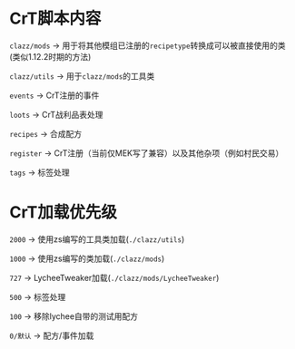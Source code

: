 # CrT脚本内容

`clazz/mods` -> 用于将其他模组已注册的`recipetype`转换成可以被直接使用的类(类似1.12.2时期的方法)

`clazz/utils` -> 用于`clazz/mods`的工具类

`events` -> CrT注册的事件

`loots` -> CrT战利品表处理

`recipes` -> 合成配方

`register` -> CrT注册（当前仅MEK写了兼容）以及其他杂项（例如村民交易）

`tags` -> 标签处理

# CrT加载优先级

`2000` -> 使用zs编写的工具类加载(`./clazz/utils`)

`1000` -> 使用zs编写的类加载(`./clazz/mods`)

`727` -> LycheeTweaker加载(`./clazz/mods/LycheeTweaker`)

`500` -> 标签处理

`100` -> 移除lychee自带的测试用配方

`0/默认` -> 配方/事件加载